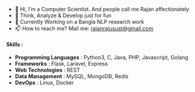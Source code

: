 - 👋 Hi, I’m a Computer Scientist. And people call me Rajan affectionately
- 👀 Think, Analyze & Develop just for fun
- 🌱 Currently Working on a Bangla NLP research work 
- 📫 How to reach me? Mail me: rajanrajusust@gmail.com


#### Skills :
- **Programming Languages** :  Python3, C, Java, PHP, Javascript, Golang
- **Frameworks** : Flask, Laravel, Express
- **Web Technologies** : REST
- **Data Management** : MySQL, MongoDB, Redis
- **DevOps** : Linux, Docker
<!---
Rajan-sust/Rajan-sust is a ✨ special ✨ repository because its `README.md` (this file) appears on your GitHub profile.
You can click the Preview link to take a look at your changes.
--->
